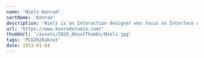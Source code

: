 ```yaml
---
name: 'Niels Konrad'
sortName: 'Konrad'
description: 'Niels is an Interaction designer who focus on Interface design, UX and audio visual experiences. For the past four years Niels have designed and developed software for the animation and motion capture industry, as well as creating his own interactive web experiences. He is fascinated by how sound can enhance visual storytelling, which is why sound design often has an important role in his work'
url: 'https://www.konradstudio.com/'
thumbUrl: '/assets/2020_AboutThumbs/Niels.jpg'
tags: 'PCD2020about'
date: 1953-01-04
---
```


